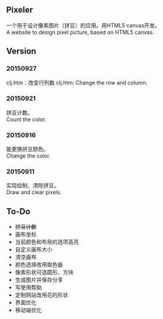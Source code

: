 ## Pixeler
一个用于设计像素图片（拼豆）的应用。用HTML5 canvas开发。  
A website to design pixel picture, based on HTML5 canvas.

## Version

### 20150927
clj.htm：改变行列数
clj.htm: Change the row and column.  

### 20150921
拼豆计数。  
Count the color.

### 20150916
能更换拼豆颜色。  
Change the color.

### 20150911
实现绘制、清除拼豆。  
Draw and clear pixels.


## To-Do

- ~~拼豆计数~~
- 画布坐标
- 当前颜色和布局的选项高亮
- 自定义画布大小
- 清空画布
- 颜色选择改用取色器
- 像素形状可选圆形、方块
- 生成图片并保存分享
- 写使用帮助
- 定制网站改用花的形状
- 界面优化
- 移动端优化